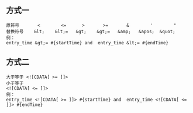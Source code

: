 ## 方式一
	原符号       <        <=      >       >=       &        '        "
	替换符号    &lt;    &lt;=   &gt;    &gt;=   &amp;   &apos;  &quot;
	例：
	entry_time &gt;= #{startTime} and  entry_time &lt;= #{endTime}

## 方式二
	大于等于 <![CDATA[ >= ]]>
	小于等于
	<![CDATA[ <= ]]>
	例：
	entry_time <![CDATA[ >= ]]> #{startTime} and  entry_time <![CDATA[ <= ]]> #{endTime}
